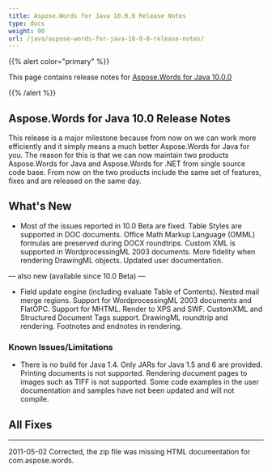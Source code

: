 ```yaml
---
title: Aspose.Words for Java 10.0.0 Release Notes
type: docs
weight: 90
url: /java/aspose-words-for-java-10-0-0-release-notes/
---
```


{{% alert color="primary" %}} 

This page contains release notes for [Aspose.Words for Java 10.0.0](http://www.aspose.com/downloads/words/java/new-releases/aspose.words-for-java-10.0.0/)

{{% /alert %}} 
## **Aspose.Words for Java 10.0 Release Notes**
This release is a major milestone because from now on we can work more efficiently and it simply means a much better Aspose.Words for Java for you. The reason for this is that we can now maintain two products Aspose.Words for Java and Aspose.Words for .NET from single source code base. From now on the two products include the same set of features, fixes and are released on the same day.
## **What's New**
- Most of the issues reported in 10.0 Beta are fixed.
  Table Styles are supported in DOC documents. 
  Office Math Markup Language (OMML) formulas are preserved during DOCX roundtrips. 
  Custom XML is supported in WordprocessingML 2003 documents. 
  More fidelity when rendering DrawingML objects. 
  Updated user documentation. 

— also new (available since 10.0 Beta) —

- Field update engine (including evaluate Table of Contents).
  Nested mail merge regions. 
  Support for WordprocessingML 2003 documents and FlatOPC. 
  Support for MHTML. 
  Render to XPS and SWF. 
  CustomXML and Structured Document Tags support. 
  DrawingML roundtrip and rendering. 
  Footnotes and endnotes in rendering. 
### **Known Issues/Limitations**
- There is no build for Java 1.4. Only JARs for Java 1.5 and 6 are provided.
  Printing documents is not supported. 
  Rendering document pages to images such as TIFF is not supported. 
  Some code examples in the user documentation and samples have not been updated and will not compile.
## **All Fixes**


-----
2011-05-02 Corrected, the zip file was missing HTML documentation for com.aspose.words.

